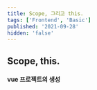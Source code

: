 ```yaml
---
title: Scope, 그리고 this.
tags: ['Frontend', 'Basic']
published: '2021-09-28'
hidden: 'false'
---
```

## Scope, this.


#### vue 프로젝트의 생성